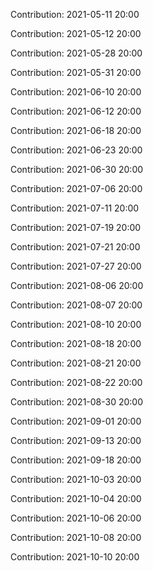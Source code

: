 Contribution: 2021-05-11 20:00

Contribution: 2021-05-12 20:00

Contribution: 2021-05-28 20:00

Contribution: 2021-05-31 20:00

Contribution: 2021-06-10 20:00

Contribution: 2021-06-12 20:00

Contribution: 2021-06-18 20:00

Contribution: 2021-06-23 20:00

Contribution: 2021-06-30 20:00

Contribution: 2021-07-06 20:00

Contribution: 2021-07-11 20:00

Contribution: 2021-07-19 20:00

Contribution: 2021-07-21 20:00

Contribution: 2021-07-27 20:00

Contribution: 2021-08-06 20:00

Contribution: 2021-08-07 20:00

Contribution: 2021-08-10 20:00

Contribution: 2021-08-18 20:00

Contribution: 2021-08-21 20:00

Contribution: 2021-08-22 20:00

Contribution: 2021-08-30 20:00

Contribution: 2021-09-01 20:00

Contribution: 2021-09-13 20:00

Contribution: 2021-09-18 20:00

Contribution: 2021-10-03 20:00

Contribution: 2021-10-04 20:00

Contribution: 2021-10-06 20:00

Contribution: 2021-10-08 20:00

Contribution: 2021-10-10 20:00

